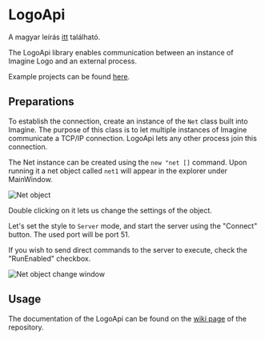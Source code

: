 # LogoApi

A magyar leírás [itt](https://github.com/Qkrisi/LogoAPI/blob/master/README.md) található.

The LogoApi library enables communication between an instance of Imagine Logo and an external process.

Example projects can be found [here](https://github.com/qkrisi/LogoApiExamples).

## Preparations

To establish the connection, create an instance of the `Net` class built into Imagine. The purpose of this class is to let multiple instances of Imagine communicate a TCP/IP connection. LogoApi lets any other process join this connection.

The Net instance can be created using the `new "net []` command. Upon running it a net object called `net1` will appear in the explorer under MainWindow.

![Net object](https://qkrisi.hu/static/logo/logonetmeng.png)

Double clicking on it lets us change the settings of the object.

Let's set the style to `Server` mode, and start the server using the "Connect" button. The used port will be port 51.

If you wish to send direct commands to the server to execute, check the "RunEnabled" checkbox.

![Net object change window](https://qkrisi.hu/static/logo/logoneteng.png)

## Usage

The documentation of the LogoApi can be found on the [wiki page](https://github.com/Qkrisi/LogoAPI/wiki) of the repository.
